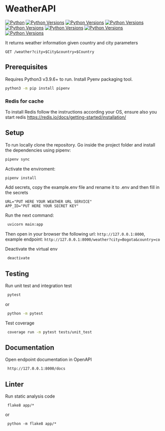 # WeatherAPI
<a href="https://www.python.org/"><img alt="Python" src="https://img.shields.io/badge/-python-success?logo=python&logoColor=white"></a>
<a href="https://pypi.org/project/gitignoregh"><img alt="Python Versions" src="https://img.shields.io/badge/python-v3.9.6%2B-blue"></a>
<a href="https://pypi.org/project/gitignoregh"><img alt="Python Versions" src="https://img.shields.io/badge/pytest-testing%2B-yellowgreen"></a>
<a href="https://pypi.org/project/gitignoregh"><img alt="Python Versions" src="https://img.shields.io/badge/flake8-Code%20analisys-green"></a>
<a href="https://pypi.org/project/gitignoregh"><img alt="Python Versions" src="https://img.shields.io/badge/asyncio-async%20request-orange"></a>
<a href="https://pypi.org/project/gitignoregh"><img alt="Python Versions" src="https://img.shields.io/badge/FastAPI-apis-brightgreen"></a>
<a href="https://pypi.org/project/gitignoregh"><img alt="Python Versions" src="https://img.shields.io/badge/Redis-cache-lightgrey"></a>
<a href="https://pypi.org/project/gitignoregh"><img alt="Python Versions" src="https://img.shields.io/badge/pipenv-environment-yellow"></a>




It returns weather information given country and city parameters
```http
GET /weather?city=$City&country=$Country
```
## Prerequisites
Requires Python3 v3.9.6+ to run.
Install Pyenv packaging tool.
```sh
python3 -m pip install pipenv
```

### Redis for cache
To install Redis follow the instructions according your OS, ensure also you start redis 
https://redis.io/docs/getting-started/installation/

## Setup
To run locally clone the repository.
Go inside the project folder and install the dependencies using pipenv:
```sh
pipenv sync
```

Activate the enviroment:
```sh
pipenv install
```
Add secrets, copy the example.env file and rename it to .env and then fill in the secrets
```
URL="PUT HERE YOUR WEATHER URL SERVICE"
APP_ID="PUT HERE YOUR SECRET KEY"
```
Run the next command:
```sh
 uvicorn main:app 
```

Then open in your browser the following url: ```http://127.0.0.1:8000```,
example endpoint:
```http://127.0.0.1:8000/weather?city=Bogota&country=co```



Deactivate the virtual env
```sh
 deactivate 
```

## Testing

Run unit test and integration test
```sh
 pytest 
```
or
```sh
 python -m pytest 
```

Test coverage
```sh
 coverage run -m pytest tests/unit_test 
```

## Documentation
Open endpoint documentation in OpenAPI 
```sh
 http://127.0.0.1:8000/docs 
```

## Linter
Run static analysis code
```
 flake8 app/* 
```

or

```
 python -m flake8 app/*
```




